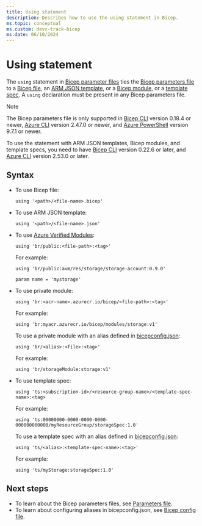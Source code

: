 ```yaml
---
title: Using statement
description: Describes how to use the using statement in Bicep.
ms.topic: conceptual
ms.custom: devx-track-bicep
ms.date: 06/10/2024
---
```


# Using statement

The `using` statement in [Bicep parameter files](./parameter-files.md) ties the [Bicep parameters file](./parameter-files.md) to a [Bicep file](./file.md), an [ARM JSON template](../templates/syntax.md), or a [Bicep module](./modules.md), or a [template spec](./template-specs.md). A `using` declaration must be present in any Bicep parameters file.

> [!NOTE]
> The Bicep parameters file is only supported in [Bicep CLI](./install.md) version 0.18.4 or newer, [Azure CLI](/cli/azure/install-azure-cli) version 2.47.0 or newer, and [Azure PowerShell](/powershell/azure/install-azure-powershell) version 9.7.1 or newer.
>
> To use the statement with ARM JSON templates, Bicep modules, and template specs, you need to have [Bicep CLI](./install.md) version 0.22.6 or later, and [Azure CLI](/cli/azure/install-azure-cli) version 2.53.0 or later.

## Syntax

- To use Bicep file:

  ```bicep
  using '<path>/<file-name>.bicep'
  ```

- To use ARM JSON template:

  ```bicep
  using '<path>/<file-name>.json'
  ```

- To use [Azure Verified Modules](./modules.md##path-to-module):

  ```bicep
  using 'br/public:<file-path>:<tag>'
  ```

  For example:

  ```bicep
  using 'br/public:avm/res/storage/storage-account:0.9.0' 

  param name = 'mystorage'
  ```

- To use private module:

  ```bicep
  using 'br:<acr-name>.azurecr.io/bicep/<file-path>:<tag>'
  ```

  For example:

  ```bicep
  using 'br:myacr.azurecr.io/bicep/modules/storage:v1'
  ```

  To use a private module with an alias defined in [bicepconfig.json](./bicep-config.md):

  ```bicep
  using 'br/<alias>:<file>:<tag>'
  ```

  For example:

  ```bicep
  using 'br/storageModule:storage:v1'
  ```

- To use template spec:

  ```bicep
  using 'ts:<subscription-id>/<resource-group-name>/<template-spec-name>:<tag>
  ```

  For example:

  ```bicep
  using 'ts:00000000-0000-0000-0000-000000000000/myResourceGroup/storageSpec:1.0'
  ```

  To use a template spec with an alias defined in [bicepconfig.json](./bicep-config.md):

  ```bicep
  using 'ts/<alias>:<template-spec-name>:<tag>'
  ```

  For example:

  ```bicep
  using 'ts/myStorage:storageSpec:1.0'
  ```

## Next steps

- To learn about the Bicep parameters files, see [Parameters file](./parameter-files.md).
- To learn about configuring aliases in bicepconfig.json, see [Bicep config file](./bicep-config.md).
